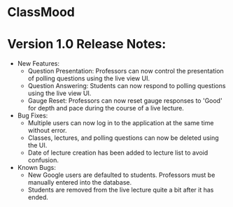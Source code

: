 # ClassMood

# Version 1.0 Release Notes:
- New Features:
  - Question Presentation: Professors can now control the presentation of polling questions using the live view UI.
  - Question Answering: Students can now respond to polling questions using the live view UI.
  - Gauge Reset: Professors can now reset gauge responses to 'Good' for depth and pace during the course of a live lecture.
- Bug Fixes:
  - Multiple users can now log in to the application at the same time without error.
  - Classes, lectures, and polling questions can now be deleted using the UI.
  - Date of lecture creation has been added to lecture list to avoid confusion.
- Known Bugs:
  - New Google users are defaulted to students. Professors must be manually entered into the database.
  - Students are removed from the live lecture quite a bit after it has ended.